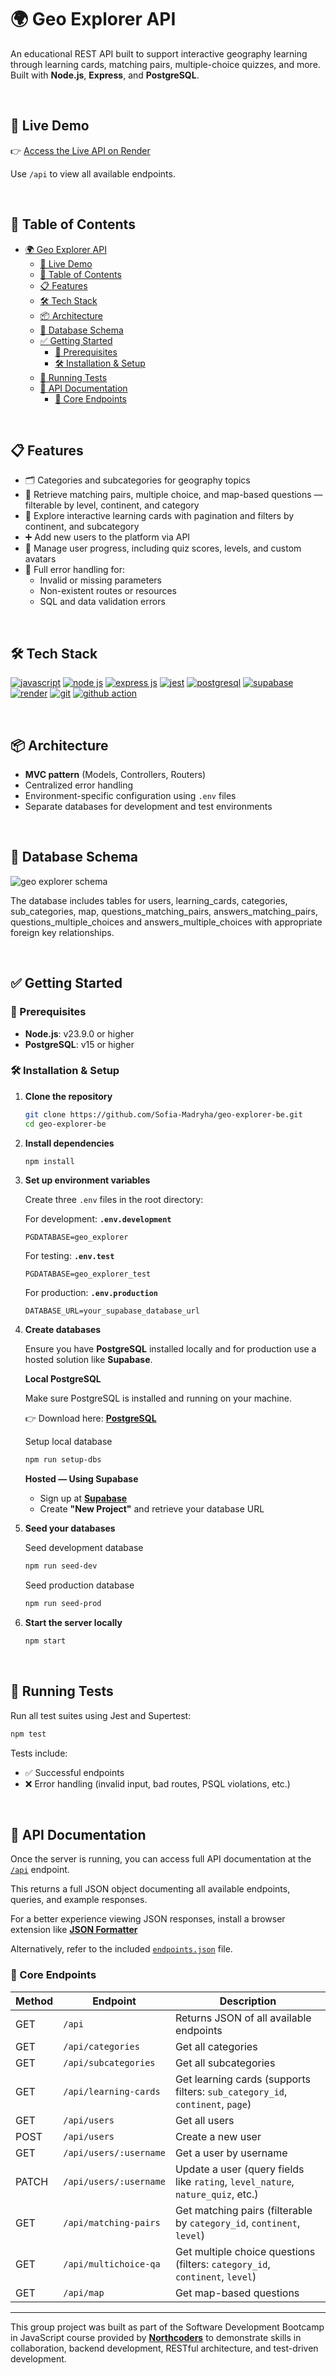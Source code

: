 # 🌍 Geo Explorer API

An educational REST API built to support interactive geography learning through learning cards, matching pairs, multiple-choice quizzes, and more. Built with **Node.js**, **Express**, and **PostgreSQL**.

<br/>

## 🚀 Live Demo

👉 [Access the Live API on Render](https://geo-explorer-be.onrender.com/api)

Use `/api` to view all available endpoints.

<br/>

## 📖 Table of Contents

- [🌍 Geo Explorer API](#-geo-explorer-api)
  - [🚀 Live Demo](#-live-demo)
  - [📖 Table of Contents](#-table-of-contents)
  - [📋 Features](#-features)
  - [🛠️ Tech Stack](#️-tech-stack)
  - [📦 Architecture](#-architecture)
  - [📂 Database Schema](#-database-schema)
  - [✅ Getting Started](#-getting-started)
    - [🔧 Prerequisites](#-prerequisites)
    - [🛠 Installation \& Setup](#-installation--setup)
  - [🧪 Running Tests](#-running-tests)
  - [📖 API Documentation](#-api-documentation)
    - [🔑 Core Endpoints](#-core-endpoints)

<br />

## 📋 Features

- 🗂️ Categories and subcategories for geography topics
- 🎯 Retrieve matching pairs, multiple choice, and map-based questions — filterable by level, continent, and category
- 🧠 Explore interactive learning cards with pagination and filters by continent, and subcategory
- ➕ Add new users to the platform via API
- 👤 Manage user progress, including quiz scores, levels, and custom avatars
- 🚫 Full error handling for:
  - Invalid or missing parameters
  - Non-existent routes or resources
  - SQL and data validation errors

<br/>

## 🛠️ Tech Stack

<p align="left"> <a href="https://github.com/alexandresanlim/Badges4-README.md-Profile" ><img src="https://img.shields.io/badge/JavaScript-323330?style=for-the-badge&logo=javascript&logoColor=F7DF1E" alt="javascript" /></a> <a href="https://github.com/alexandresanlim/Badges4-README.md-Profile" ><img src="https://img.shields.io/badge/Node%20js-339933?style=for-the-badge&logo=nodedotjs&logoColor=white" alt="node js" /></a> <a href="https://github.com/alexandresanlim/Badges4-README.md-Profile" ><img src="https://img.shields.io/badge/Express%20js-000000?style=for-the-badge&logo=express&logoColor=white" alt="express js" /></a> <a href="https://github.com/alexandresanlim/Badges4-README.md-Profile" ><img src="https://img.shields.io/badge/Jest-C21325?style=for-the-badge&logo=jest&logoColor=white" alt="jest" /></a> <a href="https://github.com/alexandresanlim/Badges4-README.md-Profile" ><img src="https://img.shields.io/badge/PostgreSQL-316192?style=for-the-badge&logo=postgresql&logoColor=white" alt="postgresql" /></a> <a href="https://github.com/alexandresanlim/Badges4-README.md-Profile" ><img src="https://img.shields.io/badge/Supabase-181818?style=for-the-badge&logo=supabase&logoColor=white" alt="supabase" /></a> <a href="https://github.com/alexandresanlim/Badges4-README.md-Profile" ><img src="https://img.shields.io/badge/Render-46E3B7?style=for-the-badge&logo=render&logoColor=white" alt="render" /></a> <a href="https://github.com/alexandresanlim/Badges4-README.md-Profile" ><img src="https://img.shields.io/badge/GIT-E44C30?style=for-the-badge&logo=git&logoColor=white" alt="git" /></a> <a href="https://github.com/alexandresanlim/Badges4-README.md-Profile" ><img src="https://img.shields.io/badge/Github%20Actions-282a2e?style=for-the-badge&logo=githubactions&logoColor=367cfe" alt="github action" /></a> </p>

<br/>

## 📦 Architecture

- **MVC pattern** (Models, Controllers, Routers)
- Centralized error handling
- Environment-specific configuration using `.env` files
- Separate databases for development and test environments

<br/>

## 📂 Database Schema

![geo explorer schema](./geo-explorer-schema.png)

The database includes tables for users, learning_cards, categories, sub_categories, map, questions_matching_pairs, answers_matching_pairs, questions_multiple_choices and answers_multiple_choices with appropriate foreign key relationships.

<br/>

## ✅ Getting Started

### 🔧 Prerequisites

- **Node.js**: v23.9.0 or higher
- **PostgreSQL**: v15 or higher

### 🛠 Installation & Setup

1. **Clone the repository**

   ```bash
   git clone https://github.com/Sofia-Madryha/geo-explorer-be.git
   cd geo-explorer-be
   ```

2. **Install dependencies**

   ```bash
   npm install
   ```

3. **Set up environment variables**

   Create three `.env` files in the root directory:

   For development: **`.env.development`**

   ```
   PGDATABASE=geo_explorer
   ```

   For testing: **`.env.test`**

   ```
   PGDATABASE=geo_explorer_test
   ```

   For production: **`.env.production`**

   ```
   DATABASE_URL=your_supabase_database_url
   ```

4. **Create databases**

   Ensure you have **PostgreSQL** installed locally and for production use a hosted solution like **Supabase**.

   **Local PostgreSQL**

   Make sure PostgreSQL is installed and running on your machine.

   👉 Download here: [**PostgreSQL**](https://www.postgresql.org/download/)

   Setup local database

   ```bash
   npm run setup-dbs
   ```

   **Hosted — Using Supabase**

   - Sign up at [**Supabase**](https://supabase.com)
   - Create **"New Project"** and retrieve your database URL

5. **Seed your databases**

   Seed development database

   ```bash
   npm run seed-dev
   ```

   Seed production database

   ```bash
   npm run seed-prod
   ```

6. **Start the server locally**
   ```bash
   npm start
   ```

<br/>

## 🧪 Running Tests

Run all test suites using Jest and Supertest:

```bash
npm test
```

Tests include:

- ✅ Successful endpoints
- ❌ Error handling (invalid input, bad routes, PSQL violations, etc.)

<br/>

## 📖 API Documentation

Once the server is running, you can access full API documentation at the [`/api`](https://geo-explorer-be.onrender.com/api) endpoint.

This returns a full JSON object documenting all available endpoints, queries, and example responses.

For a better experience viewing JSON responses, install a browser extension like [**JSON Formatter**](https://chromewebstore.google.com/detail/json-formatter/bcjindcccaagfpapjjmafapmmgkkhgoa?hl=en&pli=1)

Alternatively, refer to the included [`endpoints.json`](./endpoints.json) file.

### 🔑 Core Endpoints

| Method | Endpoint               | Description                                                                     |
| ------ | ---------------------- | ------------------------------------------------------------------------------- |
| GET    | `/api`                 | Returns JSON of all available endpoints                                         |
| GET    | `/api/categories`      | Get all categories                                                              |
| GET    | `/api/subcategories`   | Get all subcategories                                                           |
| GET    | `/api/learning-cards`  | Get learning cards (supports filters: `sub_category_id`, `continent`, `page`)   |
| GET    | `/api/users`           | Get all users                                                                   |
| POST   | `/api/users`           | Create a new user                                                               |
| GET    | `/api/users/:username` | Get a user by username                                                          |
| PATCH  | `/api/users/:username` | Update a user (query fields like `rating`, `level_nature`, `nature_quiz`, etc.) |
| GET    | `/api/matching-pairs`  | Get matching pairs (filterable by `category_id`, `continent`, `level`)          |
| GET    | `/api/multichoice-qa`  | Get multiple choice questions (filters: `category_id`, `continent`, `level`)    |
| GET    | `/api/map`             | Get map-based questions                                                         |

---

This group project was built as part of the Software Development Bootcamp in JavaScript
course provided by [**Northcoders**](https://www.northcoders.com/) to demonstrate skills in collaboration, backend development, RESTful architecture, and test-driven development.
